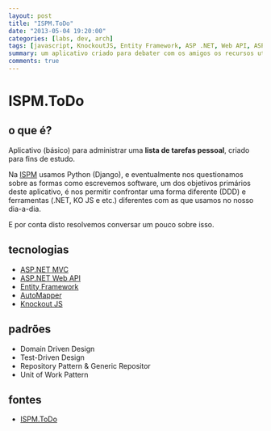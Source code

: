 ```yaml
---
layout: post 
title: "ISPM.ToDo"
date: "2013-05-04 19:20:00"
categories: [labs, dev, arch]
tags: [javascript, KnockoutJS, Entity Framework, ASP .NET, Web API, ASP .NET MVC]
summary: um aplicativo criado para debater com os amigos os recursos utilizados.
comments: true
---
```


# ISPM.ToDo

## o que é?

Aplicativo (básico) para administrar uma **lista de tarefas pessoal**, criado para fins de estudo.

Na [ISPM](http://www.ispm.com.br) usamos Python (Django), e eventualmente nos questionamos sobre as formas como escrevemos software, um dos objetivos primários deste aplicativo, é nos permitir confrontar uma forma diferente (DDD) e ferramentas (.NET, KO JS e etc.) diferentes com as que usamos no nosso dia-a-dia.

E por conta disto resolvemos conversar um pouco sobre isso.

<script async class="speakerdeck-embed" data-id="7c142ef06e38013049c222000a8c0169" data-ratio="1.77777777777778" src="//speakerdeck.com/assets/embed.js"></script>

## tecnologias

* [ASP.NET MVC](http://www.asp.net)
* [ASP.NET Web API](http://www.asp.net/web-api)
* [Entity Framework](http://www.asp.net/entity-framework)
* [AutoMapper](https://github.com/AutoMapper/AutoMapper)
* [Knockout JS](http://knockoutjs.com)

## padrões

* Domain Driven Design
* Test-Driven Design
* Repository Pattern & Generic Repositor
* Unit of Work Pattern

## fontes

* [ISPM.ToDo](https://github.com/rodrigobraga/ISPM.ToDo)
